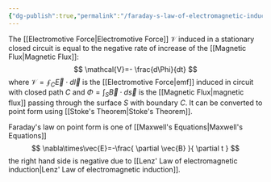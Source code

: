 ```yaml
---
{"dg-publish":true,"permalink":"/faraday-s-law-of-electromagnetic-induction/","tags":["elektromagnetiskfältteori"]}
---
```


The [[Electromotive Force\|Electromotive Force]] $\mathcal{V}$ induced in a stationary closed circuit is equal to the negative rate of increase of the [[Magnetic Flux\|Magnetic Flux]]:
$$
\mathcal{V}=- \frac{d\Phi}{dt}
$$
where $\mathcal{V}=\oint_{C}\vec{E}\cdot d\vec{l}$ is the [[Electromotive Force\|emf]] induced in circuit with closed path $C$ and $\Phi=\int_S \vec{B}\cdot d\vec{s}$ is the [[Magnetic Flux\|magnetic flux]] passing through the surface $S$ with boundary $C$. It can be converted to point form using [[Stoke's Theorem\|Stoke's Theorem]].

Faraday's law on point form is one of [[Maxwell's Equations\|Maxwell's Equations]]
$$
\nabla\times\vec{E}=-\frac{ \partial \vec{B} }{ \partial t } 
$$
the right hand side is negative due to [[Lenz' Law of electromagnetic induction\|Lenz' Law of electromagnetic induction]].